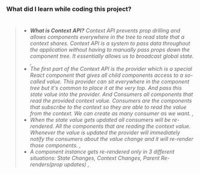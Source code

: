 ### What did I learn while coding this project?

> #
>
> - _**What is Context API?** Context API prevents prop drilling and allows components everywhere in the tree to read state that a context shares. Context API is a system to pass data throughout the application without having to manually pass props down the component tree. It essentially allows us to broadcast global state. ,_
> - _The first part of the Context API is the provider which is a special React component that gives all child components access to a so-called value. This provider can sit everywhere in the component tree but it's common to place it at the very top. And pass this state value into the provider. And Consumers all components that read the provided context value. Consumers are the components that subscribe to the context so they are able to read the value from the context. We can create as many consumer as we want. ,_
> - _When the state value gets updated all consumers will be re-rendered. All the components that are reading the context value. Whenever the value is updated the provider will immediately notify the consumers about the value change and it will re-render those components. ,_
> - _A component instance gets re-rendered only in 3 different situations: State Changes, Context Changes, Parent Re-renders(prop updates) ,_
>
> #
